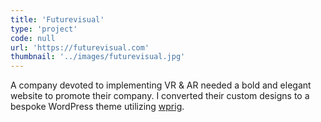 ```yaml
---
title: 'Futurevisual'
type: 'project'
code: null
url: 'https://futurevisual.com'
thumbnail: '../images/futurevisual.jpg'
---
```


A company devoted to implementing VR & AR needed a bold and elegant website to promote their company. I converted their custom designs to a bespoke WordPress theme utilizing [wprig](https://github.com/wprig/wprig).